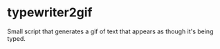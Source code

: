 # typewriter2gif
Small script that generates a gif of text that appears as though it's being typed.
